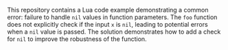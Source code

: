This repository contains a Lua code example demonstrating a common error: failure to handle `nil` values in function parameters. The `foo` function does not explicitly check if the input `x` is `nil`, leading to potential errors when a `nil` value is passed. The solution demonstrates how to add a check for `nil` to improve the robustness of the function.